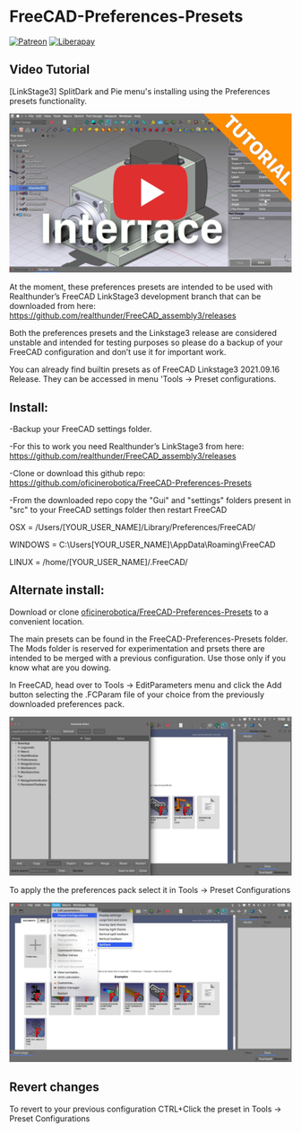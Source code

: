 # FreeCAD-Preferences-Presets
[![Patreon](https://img.shields.io/badge/patreon-donate-blue.svg)](https://www.patreon.com/oficinerobotica)
[![Liberapay](http://img.shields.io/liberapay/patrons/realthunder.svg?logo=liberapay)](https://liberapay.com/oficinerobotica/donate)

## Video Tutorial
[LinkStage3] SplitDark and Pie menu's installing using the Preferences presets functionality.

[![SplitDark and Pie menu's installing using the Preferences presets functionality. |OficineRobotica|](./Resources/Thumbnail_1.jpeg)](https://www.youtube.com/watch?v=i-Dh6zC7DlI "SplitDark and Pie menu's installing using the Preferences presets functionality. |OficineRobotica|")


At the moment, these preferences presets are intended to be used with Realthunder’s FreeCAD LinkStage3 development branch that can be downloaded from here: https://github.com/realthunder/FreeCAD_assembly3/releases

Both the preferences presets and the Linkstage3 release are considered unstable and intended for testing purposes so please do a backup of your FreeCAD configuration and don’t use it for important work.

You can already find builtin presets as of FreeCAD Linkstage3 2021.09.16 Release. They can be accessed in menu 'Tools -> Preset configurations.

## Install:

-Backup your FreeCAD settings folder.

-For this to work you need Realthunder’s LinkStage3 from here: https://github.com/realthunder/FreeCAD_assembly3/releases

-Clone or download this github repo: https://github.com/oficinerobotica/FreeCAD-Preferences-Presets

-From the downloaded repo copy the "Gui"  and "settings" folders present in "src" to your  FreeCAD settings folder then restart FreeCAD

 OSX = /Users/[YOUR_USER_NAME]/Library/Preferences/FreeCAD/

 WINDOWS = C:\Users\[YOUR_USER_NAME]\AppData\Roaming\FreeCAD

 LINUX = /home/[YOUR_USER_NAME]/.FreeCAD/

## Alternate install:
Download or clone [oficinerobotica/FreeCAD-Preferences-Presets](https://github.com/oficinerobotica/FreeCAD-Preferences-Presets) to a convenient location.

The main presets can be found in the FreeCAD-Preferences-Presets folder.
The Mods folder is reserved for experimentation and prsets there are intended to be merged with a previous configuration. Use those only if you know what are you dowing.

In FreeCAD, head over to Tools → EditParameters menu and click the Add button selecting the .FCParam file of your choice from the previously downloaded preferences pack.

![EditParameters](./Resources/EditParameters.jpeg)

To apply the the preferences pack select it in Tools → Preset Configurations

![SelectPreset](./Resources/SelectPresets.jpeg)

## Revert changes
To revert to your previous configuration CTRL+Click the preset in Tools → Preset Configurations
